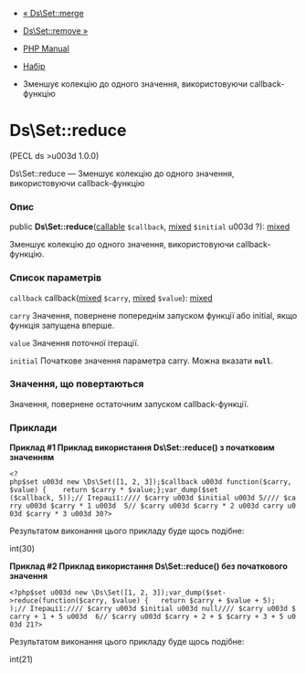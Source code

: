 - [« Ds\Set::merge](ds-set.merge.md)
- [Ds\Set::remove »](ds-set.remove.md)

- [PHP Manual](index.md)
- [Набір](class.ds-set.md)
- Зменшує колекцію до одного значення, використовуючи callback-функцію

# Ds\Set::reduce

(PECL ds \>u003d 1.0.0)

Ds\Set::reduce — Зменшує колекцію до одного значення, використовуючи
callback-функцію

### Опис

public **Ds\Set::reduce**([callable](language.types.callable.md)
`$callback`,
[mixed](language.types.declarations.md#language.types.declarations.mixed)
`$initial` u003d ?):
[mixed](language.types.declarations.md#language.types.declarations.mixed)

Зменшує колекцію до одного значення, використовуючи callback-функцію.

### Список параметрів

`callback`
callback([mixed](language.types.declarations.md#language.types.declarations.mixed)
`$carry`,
[mixed](language.types.declarations.md#language.types.declarations.mixed)
`$value`):
[mixed](language.types.declarations.md#language.types.declarations.mixed)

`carry`
Значення, повернене попереднім запуском функції або initial, якщо
функція запущена вперше.

`value`
Значення поточної ітерації.

`initial`
Початкове значення параметра carry. Можна вказати **`null`**.

### Значення, що повертаються

Значення, повернене остаточним запуском callback-функції.

### Приклади

**Приклад #1 Приклад використання **Ds\Set::reduce()** з початковим
значенням**

` <?php$set u003d new \Ds\Set([1, 2, 3]);$callback u003d function($carry, $value) {    return $carry * $value;};var_dump($set ($callback, 5));// Ітерації://// $carry u003d $initial u003d 5//// $carry u003d $carry * 1 u003d  5// $carry u003d $carry * 2 u003d carry u003d $carry * 3 u003d 30?> `

Результатом виконання цього прикладу буде щось подібне:

int(30)

**Приклад #2 Приклад використання **Ds\Set::reduce()** без початкового
значення**

` <?php$set u003d new \Ds\Set([1, 2, 3]);var_dump($set->reduce(function($carry, $value) {   return $carry + $value + 5); );// Ітерації://// $carry u003d $initial u003d null//// $carry u003d $carry + 1 + 5 u003d  6// $carry u003d $carry + 2 + $ $carry + 3 + 5 u003d 21?> `

Результатом виконання цього прикладу буде щось подібне:

int(21)
